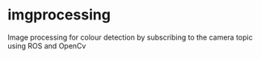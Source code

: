 # imgprocessing
Image processing for colour detection by subscribing to the camera topic using ROS and OpenCv
